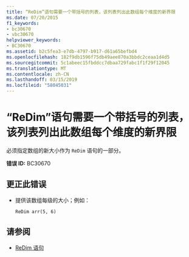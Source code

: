 ```yaml
---
title: “ReDim”语句需要一个带括号的列表，该列表列出此数组每个维度的新界限
ms.date: 07/20/2015
f1_keywords:
- bc30670
- vbc30670
helpviewer_keywords:
- BC30670
ms.assetid: b2c5fea3-e7db-4797-b917-d61a65befbd4
ms.openlocfilehash: 182f9db1596f75db49aee870a3bbdc2ceaa1d4d5
ms.sourcegitcommit: 5c1abeec15fbddcc7dbaa729fabc1f1f29f12045
ms.translationtype: MT
ms.contentlocale: zh-CN
ms.lasthandoff: 03/15/2019
ms.locfileid: "58045031"
---
```

# <a name="redim-statements-require-a-parenthesized-list-of-the-new-bounds-of-each-dimension-of-the-array"></a>“ReDim”语句需要一个带括号的列表，该列表列出此数组每个维度的新界限
必须指定数组的新大小作为 `ReDim` 语句的一部分。  
  
 **错误 ID:** BC30670  
  
## <a name="to-correct-this-error"></a>更正此错误  
  
-   提供该数组每级的大小；例如：  
  
    ```  
    ReDim arr(5, 6)  
    ```  
  
## <a name="see-also"></a>请参阅

- [ReDim 语句](../../visual-basic/language-reference/statements/redim-statement.md)
